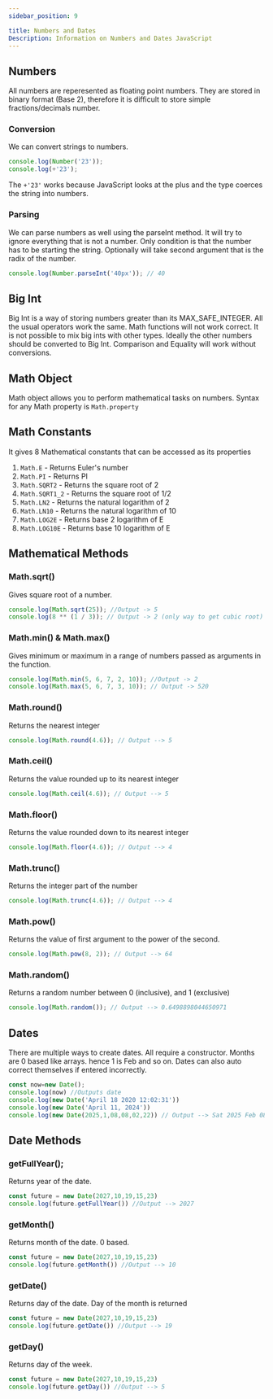 ```yaml
---
sidebar_position: 9

title: Numbers and Dates
Description: Information on Numbers and Dates JavaScript
---
```


## Numbers

All numbers are reperesented as floating point numbers. They are stored in binary format (Base 2), therefore it is difficult to store simple fractions/decimals number.

### Conversion

We can convert strings to numbers.

```js
console.log(Number('23'));
console.log(+'23');
```

The `+'23'` works because JavaScript looks at the plus and the type coerces the string into numbers.

### Parsing

We can parse numbers as well using the parseInt method. It will try to ignore everything that is not a number. Only condition is that the number has to be starting the string. Optionally will take second argument that is the radix of the number.

```js
console.log(Number.parseInt('40px')); // 40
```
## Big Int
Big Int is a way of storing numbers greater than its MAX_SAFE_INTEGER.
All the usual operators work the same. Math functions will not work correct.
It is not possible to mix big ints with other types. Ideally the other numbers should be converted to Big Int.
Comparison and Equality will work without conversions. 

## Math Object

Math object allows you to perform mathematical tasks on numbers.
Syntax for any Math property is `Math.property`

## Math Constants

It gives 8 Mathematical constants that can be accessed as its properties

1. `Math.E` - Returns Euler's number
2. `Math.PI` - Returns PI
3. `Math.SQRT2` - Returns the square root of 2
4. `Math.SQRT1_2` - Returns the square root of 1/2
5. `Math.LN2` - Returns the natural logarithm of 2
6. `Math.LN10` - Returns the natural logarithm of 10
7. `Math.LOG2E` - Returns base 2 logarithm of E
8. `Math.LOG10E` - Returns base 10 logarithm of E

## Mathematical Methods

### Math.sqrt()

Gives square root of a number.

```js
console.log(Math.sqrt(25)); //Output -> 5
console.log(8 ** (1 / 3)); // Output -> 2 (only way to get cubic root)
```

### Math.min() & Math.max()

Gives minimum or maximum in a range of numbers passed as arguments in the function.

```js
console.log(Math.min(5, 6, 7, 2, 10)); //Output -> 2
console.log(Math.max(5, 6, 7, 3, 10)); // Output -> 520
```

### Math.round()

Returns the nearest integer

```js
console.log(Math.round(4.6)); // Output --> 5
```

### Math.ceil()

Returns the value rounded up to its nearest integer

```js
console.log(Math.ceil(4.6)); // Output --> 5
```

### Math.floor()

Returns the value rounded down to its nearest integer

```js
console.log(Math.floor(4.6)); // Output --> 4
```

### Math.trunc()

Returns the integer part of the number

```js
console.log(Math.trunc(4.6)); // Output --> 4
```

### Math.pow()

Returns the value of first argument to the power of the second.

```js
console.log(Math.pow(8, 2)); // Output --> 64
```

### Math.random()

Returns a random number between 0 (inclusive), and 1 (exclusive)

```js
console.log(Math.random()); // Output --> 0.6498898044650971
```
## Dates
There are multiple ways to create dates. All require a constructor. Months are 0 based like arrays. hence 1 is Feb and so on.
Dates can also auto correct themselves if entered incorrectly.

```js 
const now=new Date();
console.log(now) //Outputs date 
console.log(new Date('April 18 2020 12:02:31'))
console.log(new Date('April 11, 2024'))
console.log(new Date(2025,1,08,08,02,22)) // Output --> Sat 2025 Feb 08, 08:02:22
```

## Date Methods

### getFullYear();
Returns year of the date.

```javascript
const future = new Date(2027,10,19,15,23)
console.log(future.getFullYear()) //Output --> 2027
```
### getMonth()
Returns month of the date. 0 based.

```javascript
const future = new Date(2027,10,19,15,23)
console.log(future.getMonth()) //Output --> 10
```
### getDate()
Returns day of the date. Day of the month is returned

```javascript
const future = new Date(2027,10,19,15,23)
console.log(future.getDate()) //Output --> 19
```
### getDay()
Returns day of the week.

```javascript
const future = new Date(2027,10,19,15,23)
console.log(future.getDay()) //Output --> 5
```